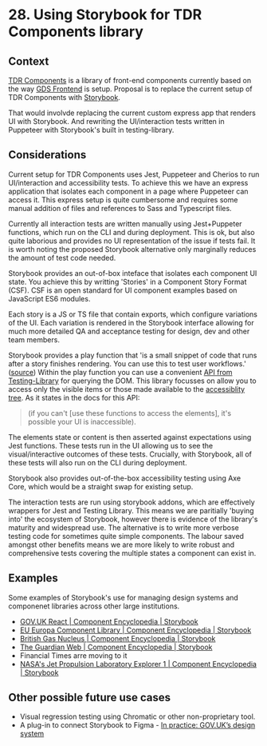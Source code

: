 # 28. Using Storybook for TDR Components library

## Context

[TDR Components](https://github.com/nationalarchives/tdr-components) is a library of front-end components currently based on the way [GDS Frontend](https://github.com/alphagov/govuk-frontend) is setup. Proposal is to replace the current setup of TDR Components with [Storybook](https://storybook.js.org/). 

That would involvde replacing the current custom express app that renders UI with Storybook. And rewriting the UI/interaction tests written in Puppeteer with Storybook's built in testing-library. 

## Considerations

Current setup for TDR Components uses Jest, Puppeteer and Cherios to run UI/interaction and accessibility tests. To achieve this we have an express application that isolates each component in a page where Puppeteer can access it. This express setup is quite cumbersome and requires some manual addition of files and references to Sass and Typescript files.

Currently all interaction tests are written manually using Jest+Puppeter functions, which run on the CLI and during deployment. This is ok, but also quite laborious and provides no UI representation of the issue if tests fail. It is worth noting the proposed Storybook alternative only marginally reduces the amount of test code needed.

Storybook provides an out-of-box inteface that isolates each component UI state. You achieve this by writting 'Stories' in a Component Story Format (CSF). CSF is an open standard for UI component examples based on JavaScript ES6 modules. 

Each story is a JS or TS file that contain exports, which configure variations of the UI. Each variation is rendered in the Storybook interface allowing for much more detailed QA and acceptance testing for design, dev and other team members. 

Storybook provides a play function that 'is a small snippet of code that runs after a story finishes rendering. You can use this to test user workflows.' ([source](https://storybook.js.org/docs/react/writing-tests/interaction-testing)) Within the play function you can use a convenient [API from Testing-Library](https://testing-library.com/docs/queries/about) for querying the DOM. This library focusses on allow you to access only the visible items or those made available to the [accessiblity tree](https://developer.mozilla.org/en-US/docs/Glossary/Accessibility_tree). As it states in the docs for this API:

>  (if you can't [use these functions to access the elements], it's possible your UI is inaccessible).

The elements state or content is then asserted against expectations using Jest functions. These tests run in the UI allowing us to see the visual/interactive outcomes of these tests. Crucially, with Storybook, all of these tests will also run on the CLI during deployment. 

Storybook also provides out-of-the-box accessibility testing using Axe Core, which would be a straight swap for existing setup. 

The interaction tests are run using storybook addons, which are effectively wrappers for Jest and Testing Library. This means we are paritially 'buying into' the ecosystem of Storybook, however there is evidence of the library's maturity and widespread use. The alternative is to write more verbose testing code for sometimes quite simple components. The labour saved amongst other benefits means we are more likely to write robust and comprehensive tests covering the multiple states a component can exist in. 

## Examples

Some examples of Storybook's use for managing design systems and componenet libraries across other large institutions. 

- [GOV.UK React | Component Encyclopedia | Storybook](https://storybook.js.org/showcase/govuk-react)
- [EU Europa Component Library | Component Encyclopedia | Storybook](https://storybook.js.org/showcase/eu-europa-component-library)
- [British Gas Nucleus | Component Encyclopedia | Storybook](https://storybook.js.org/showcase/british-gas-nucleus)
- [The Guardian Web | Component Encyclopedia | Storybook](https://storybook.js.org/showcase/the-guardian-web)
- Financial Times arre moving to it
- [NASA's Jet Propulsion Laboratory Explorer 1 | Component Encyclopedia | Storybook](https://storybook.js.org/showcase/nasa-jpl-explorer-1)

## Other possible future use cases
- Visual regression testing using Chromatic or other non-proprietary tool.
- A plug-in to connect Storybook to Figma - [In practice: GOV.UK’s design system](https://story.to.design/blog/in-practice-gov-uk-design-system)

